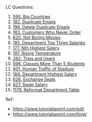 LC Questions:

1. [595. Big Countries](https://leetcode.com/problems/big-countries/description/)
2. [182. Duplicate Emails](https://leetcode.com/problems/duplicate-emails/description/)
3. [196. Delete Duplicate Emails](https://leetcode.com/problems/delete-duplicate-emails/description/)
4. [183. Customers Who Never Order](https://leetcode.com/problems/customers-who-never-order/description/)
5. [620. Not Boring Movies](https://leetcode.com/problems/not-boring-movies/description/)
6. [185. Department Top Three Salaries](https://leetcode.com/problems/department-top-three-salaries/description/)
7. [177. Nth Highest Salary](https://leetcode.com/problems/nth-highest-salary/description/)
8. [197. Rising Temperature](https://leetcode.com/problems/rising-temperature/description/)
9. [262. Trips and Users](https://leetcode.com/problems/trips-and-users/description/)
10. [596. Classes More Than 5 Students](https://leetcode.com/problems/classes-more-than-5-students/description/)
11. [601. Human Traffic of Stadium](https://leetcode.com/problems/human-traffic-of-stadium/description/)
12. [184. Department Highest Salary](https://leetcode.com/problems/department-highest-salary/description/)
13. [626. Exchange Seats](https://leetcode.com/problems/exchange-seats/description/)
14. [627. Swap Salary](https://leetcode.com/problems/swap-salary/description/)
15. [1179. Reformat Department Table](https://leetcode.com/problems/reformat-department-table/description/)

Ref: 
- https://www.tutorialspoint.com/sql/
- https://www.tutorialspoint.com/hive/
